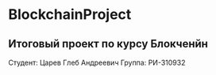 # BlockchainProject
## Итоговый проект по курсу Блокченйн
Студент: Царев Глеб Андреевич 
Группа: РИ-310932
